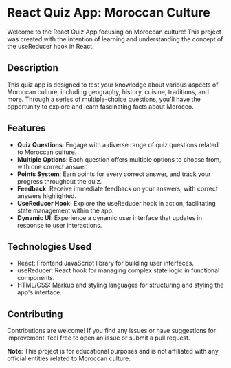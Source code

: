# React Quiz App: Moroccan Culture

Welcome to the React Quiz App focusing on Moroccan culture! This project was created with the intention of learning and understanding the concept of the useReducer hook in React.

## Description

This quiz app is designed to test your knowledge about various aspects of Moroccan culture, including geography, history, cuisine, traditions, and more. Through a series of multiple-choice questions, you'll have the opportunity to explore and learn fascinating facts about Morocco.

## Features

- **Quiz Questions**: Engage with a diverse range of quiz questions related to Moroccan culture.
- **Multiple Options**: Each question offers multiple options to choose from, with one correct answer.
- **Points System**: Earn points for every correct answer, and track your progress throughout the quiz.
- **Feedback**: Receive immediate feedback on your answers, with correct answers highlighted.
- **UseReducer Hook**: Explore the useReducer hook in action, facilitating state management within the app.
- **Dynamic UI**: Experience a dynamic user interface that updates in response to user interactions.



## Technologies Used

- React: Frontend JavaScript library for building user interfaces.
- useReducer: React hook for managing complex state logic in functional components.
- HTML/CSS: Markup and styling languages for structuring and styling the app's interface.

## Contributing

Contributions are welcome! If you find any issues or have suggestions for improvement, feel free to open an issue or submit a pull request.



**Note**: This project is for educational purposes and is not affiliated with any official entities related to Moroccan culture.
